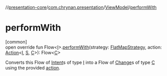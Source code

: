 //[presentation-core](../../../index.md)/[com.chrynan.presentation](../index.md)/[ViewModel](index.md)/[performWith](perform-with.md)

# performWith

[common]\
open override fun Flow&lt;[I](index.md)&gt;.[performWith](perform-with.md)(strategy: [FlatMapStrategy](../-flat-map-strategy/index.md), action: [Action](../-action/index.md)&lt;[I](index.md), [S](index.md), [C](index.md)&gt;): Flow&lt;[C](index.md)&gt;

Converts this Flow of [Intent](../-intent/index.md)s of type [I](index.md) into a Flow of [Change](../-change/index.md)s of type [C](index.md) using the provided [action](perform-with.md).
